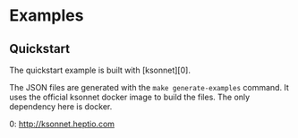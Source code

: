 # Examples

## Quickstart

The quickstart example is built with [ksonnet][0].

The JSON files are generated with the `make generate-examples` command. It uses the official ksonnet docker image to build the files. The only dependency here is docker.

0: http://ksonnet.heptio.com
